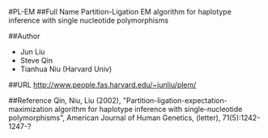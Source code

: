 #PL-EM
##Full Name
Partition-Ligation EM algorithm for haplotype inference with single nucleotide polymorphisms

##Author
* Jun Liu
* Steve Qin
* Tianhua Niu (Harvard Univ)

##URL
http://www.people.fas.harvard.edu/~junliu/plem/

##Reference
Qin, Niu, Liu (2002), "Partition-ligation-expectation-maximization algorithm for haplotype inference with single-nucleotide polymorphisms", American Journal of Human Genetics, (letter), 71(5):1242-1247-?

